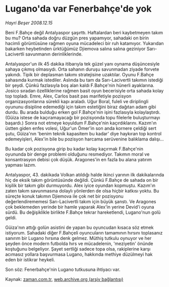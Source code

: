 # Lugano'da var Fenerbahçe'de yok

*Hayri Beşer 2008.12.15*

<tr><td class="metin" colspan="2" style="padding-top: 20px; padding-left: 5px; padding-right: 10px;">Beni F.Bahçe değil Antalyaspor şaşırttı. Haftalardan beri kaybetmeyen takım bu mu? Orta sahada doğru düzgün pres yapamıyor, sahadaki on birin hacimli görüntüsüne rağmen oyuna mücadeleci bir ruh katamıyor. Yukarıdan bakarken heybetinden ürktüğümüz Djiemova salına salına geziniyor Sarı-Lacivertli savunmanın derinliklerinde.</td></tr><tr><td class="metin" colspan="2" style="padding-top: 20px; padding-left: 5px; padding-right: 10px;"><p>Antalyaspor'un ilk 45 dakika itibarıyla tek güzel yanı oynama düşüncesiyle sahaya çıkmış olmasıydı. Orta sahanın duruşu savunmadan ziyade forvete yakındı. Tipik bir deplasman takımı stratejisine uzaktılar. Oyunu F.Bahçe sahasında kurmak istediler. Aslında bu tam da Sarı-Lacivertli takımın istediği bir şeydi. Çünkü fazlasıyla boş alan kaldı F.Bahçe'nin hünerli ayaklarına. Josico sıradan özelliklerine rağmen basit oyun becerisiyle orta sahada kolay top topladı. Emre, Alex, Carlos basit pas marifetiyle pozisyon organizasyonlarına sürekli kapı araladı. Uğur Boral, fuleli ve diriplingli oyununu disipline edemediği için takım estetiğini biraz dağıtan adam gibi durdu. Bu arada bulduğu erken gol F.Bahçe'nin işini fazlasıyla kolaylaştırdı. (Güiza istese de kaçıramayacağı bir pozisyonda topu filelerle buluşturmayı başardı.) Sonra not etmeye koyuldum F.Bahçe'nin kaçırdıklarını. Kazım'ın üstten giden enfes volesi, Uğur'un Ömer'in son anda kornere çeldiği sert şutu, Güiza'nın 'benim teknik kapasitem bu kadar' diye haykıran top kontrol edemeyişleri, Alex'in bile bu pozisyon harcama serüvenine balıklama dalışı...
<p> Bu kadar çok pozisyona girip bu kadar kolay kaçırmak F.Bahçe'nin oyununda bir denge problemi olduğunu resmediyor. Takımın moral ve konsantrasyon debisi çok düşük. Aragones'in en fazla bu alana yatırım yapması lazım. 
<p> Antalyaspor, 43. dakikada Volkan atıldığı halde ikinci yarının ilk dakikalarında hiç de eksik takım görüntüsünde değildi. Çünkü F.Bahçe de sahada on bir kişilik bir takım gibi durmuyordu. Alex iyice oyundan kopmuştu. Kazım'ın zaten takım savunmasına dolaylı yönlerden de olsa hiçbir katkısı yoktu. Bu süreçte konuk takımın Djiemova ile çok net bir pozisyonu değerlendirememesi Sarı-Lacivertli takım için büyük şanstı. Ve Aragones çok beklemeden yerinde bir hamle yaparak Alex'in yerine Devid'i oyuna sürdü. Bu değişiklikle birlikte F.Bahçe tekrar hareketlendi, Lugano'nun golü geldi. 
<p> Güiza'nın attığı golün asistini de yapan bu oyuncudan kısaca söz etmek istiyorum. Sahadaki diğer F.Bahçeli oyuncuların tamamının hırsını toplasanız sanırım bir Lugano hırsına denk gelmez. Müthiş tutkulu oynuyor ve her şeyden önce modern futbolda hırs ve mücadelenin, 'meziyetin' önünde koştuğunu belgeliyor. Şayet sertliği sadece topa olsa, rakiplerine karşı acımasız yollara başvurmasa Lugano, hakkında methiye düzülmeyi hak eden bir istikrar heykeli. 
<p> Son söz: Fenerbahçe'nin Lugano tutkusuna ihtiyacı var.<br/></p></p></p></p></p></td></tr>

Kaynak: [zaman.com.tr](http://zaman.com.tr/yazar.do?yazino=770446), [web.archive.org (arşiv bağlantısı)](http://web.archive.org/web/20081226233713/http://www.zaman.com.tr:80/yazar.do?yazino=770446)
